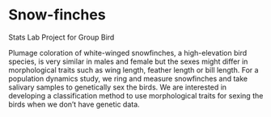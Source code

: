 # Snow-finches
Stats Lab Project for Group Bird

Plumage coloration of white-winged snowfinches, a high-elevation bird species, is very similar in
males and female but the sexes might differ in morphological traits such as wing length, feather
length or bill length. For a population dynamics study, we ring and measure snowfinches and take
salivary samples to genetically sex the birds. We are interested in developing a classification
method to use morphological traits for sexing the birds when we don’t have genetic data.
